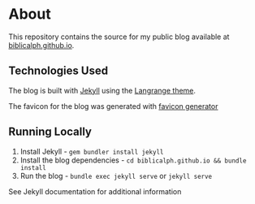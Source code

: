 # About

This repository contains the source for my public blog available at [biblicalph.github.io](https://biblicalph.github.io).

## Technologies Used

The blog is built with [Jekyll](https://jekyllrb.com/) using the [Langrange theme](https://github.com/LeNPaul/Lagrange). 

The favicon for the blog was generated with [favicon generator](https://favicon.io/favicon-generator/)

## Running Locally

1. Install Jekyll - `gem bundler install jekyll`
2. Install the blog dependencies - `cd biblicalph.github.io && bundle install`
3. Run the blog - `bundle exec jekyll serve` or `jekyll serve`

See Jekyll documentation for additional information